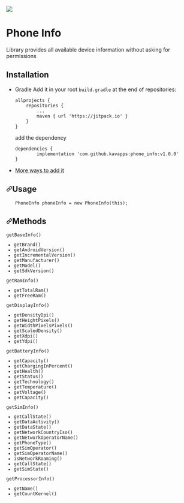 [![](https://jitpack.io/v/kavapps/phone_info.svg)](https://jitpack.io/#kavapps/phone_info)

<h1>
Phone Info
</h1>
<p>
Library provides all available device information without asking for permissions
</p>
<h2>
Installation
</h2>

<ul>
<li>Gradle
Add it in your root <code>build.gradle</code> at the end of repositories:
<pre><code>allprojects {
	repositories {
		...
		maven { url 'https://jitpack.io' }
	}
}
</code></pre>
add the dependency
<pre><code>dependencies {
        implementation 'com.github.kavapps:phone_info:v1.0.0'
}
</code></pre>
</li>
<li><a href="https://jitpack.io/#kavapps/phone_info/" rel="nofollow">More ways to add it</a></li>
</ul>


<h2><a id="user-content-usage" class="anchor" aria-hidden="true" href="#usage"><svg class="octicon octicon-link" viewBox="0 0 16 16" version="1.1" width="16" height="16" aria-hidden="true"><path fill-rule="evenodd" d="M7.775 3.275a.75.75 0 001.06 1.06l1.25-1.25a2 2 0 112.83 2.83l-2.5 2.5a2 2 0 01-2.83 0 .75.75 0 00-1.06 1.06 3.5 3.5 0 004.95 0l2.5-2.5a3.5 3.5 0 00-4.95-4.95l-1.25 1.25zm-4.69 9.64a2 2 0 010-2.83l2.5-2.5a2 2 0 012.83 0 .75.75 0 001.06-1.06 3.5 3.5 0 00-4.95 0l-2.5 2.5a3.5 3.5 0 004.95 4.95l1.25-1.25a.75.75 0 00-1.06-1.06l-1.25 1.25a2 2 0 01-2.83 0z"></path></svg></a>Usage</h2>
<ul><pre><code>PhoneInfo phoneInfo = new PhoneInfo(this);
</code></pre>
</ul>

<h2><a id="user-content-usage" class="anchor" aria-hidden="true" href="#usage"><svg class="octicon octicon-link" viewBox="0 0 16 16" version="1.1" width="16" height="16" aria-hidden="true"><path fill-rule="evenodd" d="M7.775 3.275a.75.75 0 001.06 1.06l1.25-1.25a2 2 0 112.83 2.83l-2.5 2.5a2 2 0 01-2.83 0 .75.75 0 00-1.06 1.06 3.5 3.5 0 004.95 0l2.5-2.5a3.5 3.5 0 00-4.95-4.95l-1.25 1.25zm-4.69 9.64a2 2 0 010-2.83l2.5-2.5a2 2 0 012.83 0 .75.75 0 001.06-1.06 3.5 3.5 0 00-4.95 0l-2.5 2.5a3.5 3.5 0 004.95 4.95l1.25-1.25a.75.75 0 00-1.06-1.06l-1.25 1.25a2 2 0 01-2.83 0z"></path></svg></a>Methods</h2>
<pre><code>getBaseInfo()
<ul><li>getBrand()
<li>getAndroidVersion()
<li>getIncrementalVersion()
<li>getManufacturer()
<li>getModel()
<li>getSdkVersion()
</ul>getRamInfo()
<ul><li>getTotalRam()
<li>getFreeRam()
</ul>getDisplayInfo()
<ul><li>getDensityDpi()
<li>getHeightPixels()
<li>getWidthPixelsPixels()
<li>getScaledDensity()
<li>getXdpi()
<li>getYdpi()
</ul>getBatteryInfo()
<ul><li>getCapacity()
<li>getChargingInPercent()
<li>getHealth()
<li>getStatus()
<li>getTechnology()
<li>getTemperature()
<li>getVoltage()
<li>getCapacity()
</ul>getSimInfo()
<ul><li>getCallState()
<li>getDataActivity()
<li>getDataState()
<li>getNetworkCountryIso()
<li>getNetworkOperatorName()
<li>getPhoneType()
<li>getSimOperator()
<li>getSimOperatorName()
<li>isNetworkRoaming()
<li>getCallState()
<li>getSimState()
</ul>getProcessorInfo()
<ul><li>getName()
<li>getCountKernel()
</ul></code></pre></ul>
  

